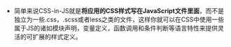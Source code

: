 - 简单来说CSS-in-JS就是**将应用的CSS样式写在JavaScript文件里面**，而不是独立为一些.css，.scss或者less之类的文件，这样你就可以在CSS中使用一些属于JS的诸如模块声明，变量定义，函数调用和条件判断等语言特性来提供灵活的可扩展的样式定义。